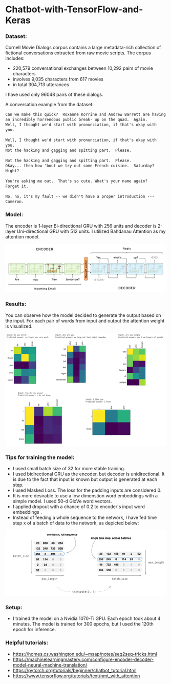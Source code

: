 # Chatbot-with-TensorFlow-and-Keras
 
### Dataset:  

 Cornell Movie Dialogs corpus contains a large metadata-rich collection of fictional conversations extracted from raw movie scripts.
 The corpus includes:
- 220,579 conversational exchanges between 10,292 pairs of movie characters
- involves 9,035 characters from 617 movies
- in total 304,713 utterances

I have used only 96048 pairs of these dialogs.

A conversation example from the dataset:

```
Can we make this quick?  Roxanne Korrine and Andrew Barrett are having an incredibly horrendous public break- up on the quad.  Again.
Well, I thought we'd start with pronunciation, if that's okay with you.

Well, I thought we'd start with pronunciation, if that's okay with you.
Not the hacking and gagging and spitting part.  Please.

Not the hacking and gagging and spitting part.  Please.
Okay... then how 'bout we try out some French cuisine.  Saturday?  Night?

You're asking me out.  That's so cute. What's your name again?
Forget it.

No, no, it's my fault -- we didn't have a proper introduction ---
Cameron.
```

### Model:

The encoder is 1-layer Bi-directional GRU with 256 units and decoder is 2-layer Uni-directional GRU with 512 units. I utilized Bahdanau Attention as my attention model.

![](pictures/encoder_decoder.png)

### Results:

You can observe how the model decided to generate the output based on the input. For each pair of words from input and output the attention weight is visualized.

![](pictures/attention_output.png)

### Tips for training the model:

* I used small batch size of 32 for more stable training.
* I used bidirectional GRU as the encoder, but decoder is unidirectional. It is due to the fact that input is known but output is generated at each step.
* I used Masked Loss. The loss for the padding inputs are considered 0.
* It is more desirable to use a low dimenstion word embeddings with a simple model. I used 50-d GloVe word vectors.
* I applied dropout with a chance of 0.2 to encoder's input word embeddings .
* Instead of feeding a whole sequence to the network, I have fed time step x of a batch of data to the network, as depicted below:

![picture is from pytorch chatbot toturial](pictures/seq2seq_batches.png)

### Setup:

* I trained the model on a Nvidia 1070-Ti GPU. Each epoch took about 4 minutes. The model is trained for 300 epochs, but I used the 120th epoch for inference.

### Helpful tutorials:

* https://homes.cs.washington.edu/~msap/notes/seq2seq-tricks.html
* https://machinelearningmastery.com/configure-encoder-decoder-model-neural-machine-translation/
* https://pytorch.org/tutorials/beginner/chatbot_tutorial.html
* https://www.tensorflow.org/tutorials/text/nmt_with_attention

